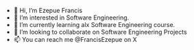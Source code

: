 - 👋 Hi, I’m Ezepue Francis
- 👀 I’m interested in Software Engineering.
- 🌱 I’m currently learning alx Software Engineering course.
- 💞️ I’m looking to collaborate on Software Engineering Projects
- 📫 You can reach me @FrancisEzepue on X
